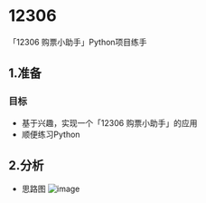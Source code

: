 # 12306
「12306 购票小助手」Python项目练手

## 1.准备
### 目标
- 基于兴趣，实现一个「12306 购票小助手」的应用
- 顺便练习Python

## 2.分析
- 思路图
     ![image](https://github.com/testerSunshine/12306/blob/master/uml/uml.png)